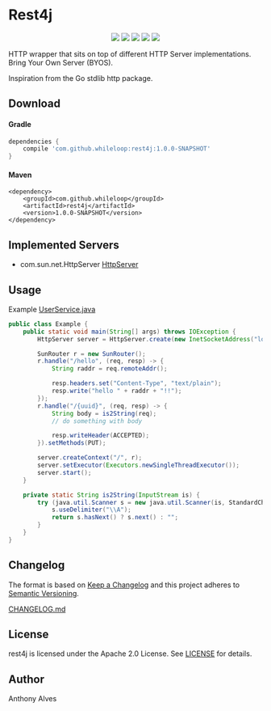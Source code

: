 Rest4j
==========

<p align="center">
  <a href="https://godoc.org/github.com/while-loop/rest4j"><img src="https://img.shields.io/badge/godoc-reference-blue.svg?style=flat-square"></a>
  <a href="https://travis-ci.org/while-loop/rest4j"><img src="https://img.shields.io/travis/while-loop/rest4j.svg?style=flat-square"></a>
  <a href="https://mvnrepository.com/artifact/com.github.whileloop/rest4j"><img src="https://maven-badges.herokuapp.com/maven-central/com.github.whileloop/rest4j/badge.svg?style=flat-square"></a>
  <a href="https://coveralls.io/github/while-loop/rest4j"><img src="https://img.shields.io/coveralls/while-loop/rest4j.svg?style=flat-square"></a>
  <a href="LICENSE"><img src="https://img.shields.io/badge/license-Apache 2.0-blue.svg?style=flat-square"></a>
</p>

HTTP wrapper that sits on top of different HTTP Server implementations.
Bring Your Own Server (BYOS).

Inspiration from the Go stdlib http package.

Download
--------

#### Gradle
```gradle
dependencies {
    compile 'com.github.whileloop:rest4j:1.0.0-SNAPSHOT'
}
```

#### Maven
```maven
<dependency>
    <groupId>com.github.whileloop</groupId>
    <artifactId>rest4j</artifactId>
    <version>1.0.0-SNAPSHOT</version>
</dependency>
```

Implemented Servers
-------------------

- com.sun.net.HttpServer [HttpServer](https://docs.oracle.com/javase/8/docs/jre/api/net/httpserver/spec/com/sun/net/httpserver/HttpServer.html)

Usage
-----

Example [UserService.java](src/test/java/UserService.java)

```java
public class Example {
    public static void main(String[] args) throws IOException {
        HttpServer server = HttpServer.create(new InetSocketAddress("localhost", 8080), 0);

        SunRouter r = new SunRouter();
        r.handle("/hello", (req, resp) -> {
            String raddr = req.remoteAddr();

            resp.headers.set("Content-Type", "text/plain");
            resp.write("hello " + raddr + "!!");
        });
        r.handle("/{uuid}", (req, resp) -> {
            String body = is2String(req);
            // do something with body

            resp.writeHeader(ACCEPTED);
        }).setMethods(PUT);

        server.createContext("/", r);
        server.setExecutor(Executors.newSingleThreadExecutor());
        server.start();
    }

    private static String is2String(InputStream is) {
        try (java.util.Scanner s = new java.util.Scanner(is, StandardCharsets.UTF_8.name())) {
            s.useDelimiter("\\A");
            return s.hasNext() ? s.next() : "";
        }
    }
}
```

Changelog
---------

The format is based on [Keep a Changelog](http://keepachangelog.com/) 
and this project adheres to [Semantic Versioning](http://semver.org/).

[CHANGELOG.md](CHANGELOG.md)

License
-------
rest4j is licensed under the Apache 2.0 License.
See [LICENSE](LICENSE) for details.

Author
------

Anthony Alves
